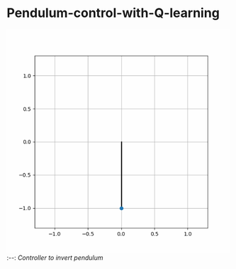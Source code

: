 # Pendulum-control-with-Q-learning

<!-- <p align = 'center'>
<img src = "assets/inversePendulum.gif">
</p>   -->

![Alt text](Assets/inversePendulum.gif)
:--:
*Controller to invert pendulum*
